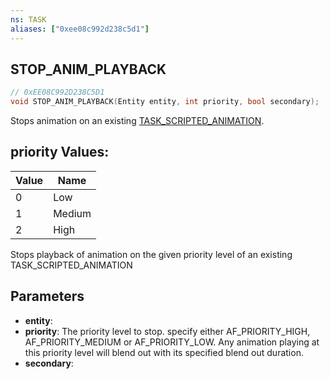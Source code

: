 ```yaml
---
ns: TASK
aliases: ["0xee08c992d238c5d1"]
---
```

## STOP_ANIM_PLAYBACK

```c
// 0xEE08C992D238C5D1
void STOP_ANIM_PLAYBACK(Entity entity, int priority, bool secondary);
```

Stops animation on an existing [TASK_SCRIPTED_ANIMATION](#_0x126EF75F1E17ABE5).

## priority Values:
| Value | Name |
| --- | --- |
| 0 | Low |
| 1 | Medium |
| 2 | High |


Stops playback of animation on the given priority level of an existing TASK_SCRIPTED_ANIMATION


## Parameters
* **entity**: 
* **priority**: The priority level to stop. specify either AF_PRIORITY_HIGH, AF_PRIORITY_MEDIUM or AF_PRIORITY_LOW. Any animation playing at this priority level will blend out with its specified blend out duration.
* **secondary**: 
